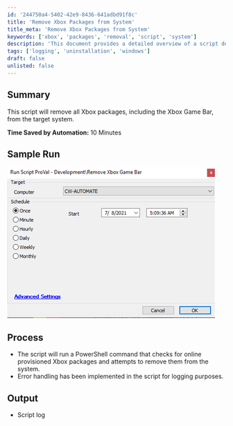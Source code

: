 ```yaml
---
id: '244750a4-5402-42e9-8436-641adbd91f8c'
title: 'Remove Xbox Packages from System'
title_meta: 'Remove Xbox Packages from System'
keywords: ['xbox', 'packages', 'removal', 'script', 'system']
description: 'This document provides a detailed overview of a script designed to remove all Xbox packages, including the Xbox Game Bar, from a target system. The process involves running a PowerShell script that checks for online provisioned Xbox packages and attempts to remove them, complete with error handling for logging purposes.'
tags: ['logging', 'uninstallation', 'windows']
draft: false
unlisted: false
---
```


## Summary

This script will remove all Xbox packages, including the Xbox Game Bar, from the target system.

**Time Saved by Automation:** 10 Minutes

## Sample Run

![Sample Run](../../../static/img/Remove-Xbox-Package/image_1.png)

## Process

- The script will run a PowerShell command that checks for online provisioned Xbox packages and attempts to remove them from the system.
- Error handling has been implemented in the script for logging purposes.

## Output

- Script log

